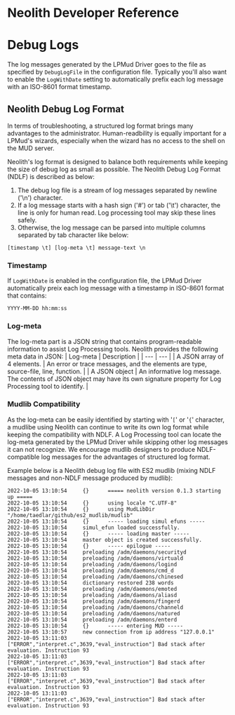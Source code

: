 Neolith Developer Reference
===========================

# Debug Logs

The log messages generated by the LPMud Driver goes to the file as specified by `DebugLogFile` in the configuration file.
Typically you'll also want to enable the `LogWithDate` setting to automatically prefix each log message with an ISO-8601 format timestamp.

## Neolith Debug Log Format

In terms of troubleshooting, a structured log format brings many advantages to the administrator.
Human-readbility is equally important for a LPMud's wizards, especially when the wizard has no access to the shell on the MUD server.

Neolith's log format is designed to balance both requirements while keeping the size of debug log as small as possible.
The Neolith Debug Log Format (NDLF) is described as below:

1. The debug log file is a stream of log messages separated by newline ('\n') character.
2. If a log message starts with a hash sign ('#') or tab ('\t') character, the line is only for human read. Log processing tool may skip these lines safely.
4. Otherwise, the log message can be parsed into multiple columns separated by tab character like below:
```
[timestamp \t] [log-meta \t] message-text \n
```

### Timestamp

If `LogWithDate` is enabled in the configuration file, the LPMud Driver automatically preix each log message with a timestamp in ISO-8601 format that contains:
```
YYYY-MM-DD hh:mm:ss
```

### Log-meta

The log-meta part is a JSON string that contains program-readable information to assist Log Processing tools.
Neolith provides the following meta data in JSON:
| Log-meta | Description |
| --- | --- |
| A JSON array of 4 elements. | An error or trace messages, and the elements are type, source-file, line, function. |
| A JSON object | An informative log message. The contents of JSON object may have its own signature property for Log Processing tool to identify. |

### Mudlib Compatibility

As the log-meta can be easily identified by starting with '`[`' or '`{`' character, a mudlibe using Neolith can continue to write its own log format
while keeping the compatibility with NDLF. A Log Processing tool can locate the log-meta generated by the LPMud Driver while skipping other log messages
it can not recognize. We encourage mudlib designers to produce NDLF-compatible log messages for the advantages of structured log format.

Example below is a Neolith debug log file with ES2 mudlib (mixing NDLF messages and non-NDLF message produced by mudlib):
```
2022-10-05 13:10:54     {}      ===== neolith version 0.1.3 starting up =====
2022-10-05 13:10:54     {}      using locale "C.UTF-8"
2022-10-05 13:10:54     {}      using MudLibDir "/home/taedlar/github/es2_mudlib/mudlib"
2022-10-05 13:10:54     {}      ----- loading simul efuns -----
2022-10-05 13:10:54     simul_efun loaded successfully.
2022-10-05 13:10:54     {}      ----- loading master -----
2022-10-05 13:10:54     master object is created successfully.
2022-10-05 13:10:54     {}      ----- epilogue -----
2022-10-05 13:10:54     preloading /adm/daemons/securityd
2022-10-05 13:10:54     preloading /adm/daemons/virtuald
2022-10-05 13:10:54     preloading /adm/daemons/logind
2022-10-05 13:10:54     preloading /adm/daemons/cmd_d
2022-10-05 13:10:54     preloading /adm/daemons/chinesed
2022-10-05 13:10:54     dictionary restored 238 words
2022-10-05 13:10:54     preloading /adm/daemons/emoted
2022-10-05 13:10:54     preloading /adm/daemons/aliasd
2022-10-05 13:10:54     preloading /adm/daemons/fingerd
2022-10-05 13:10:54     preloading /adm/daemons/channeld
2022-10-05 13:10:54     preloading /adm/daemons/natured
2022-10-05 13:10:54     preloading /adm/daemons/enterd
2022-10-05 13:10:54     {}      ----- entering MUD -----
2022-10-05 13:10:57     new connection from ip address "127.0.0.1"
2022-10-05 13:11:03     ["ERROR","interpret.c",3639,"eval_instruction"] Bad stack after evaluation. Instruction 93
2022-10-05 13:11:03     ["ERROR","interpret.c",3639,"eval_instruction"] Bad stack after evaluation. Instruction 93
2022-10-05 13:11:03     ["ERROR","interpret.c",3639,"eval_instruction"] Bad stack after evaluation. Instruction 93
2022-10-05 13:11:03     ["ERROR","interpret.c",3639,"eval_instruction"] Bad stack after evaluation. Instruction 93
```
